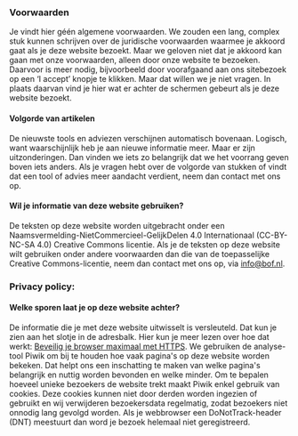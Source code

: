
### Voorwaarden
Je vindt hier géén algemene voorwaarden. We zouden een lang, complex stuk kunnen schrijven over de juridische voorwaarden waarmee je akkoord gaat als je deze website bezoekt. Maar we geloven niet dat je akkoord kan gaan met onze voorwaarden, alleen door onze website te bezoeken. Daarvoor is meer nodig, bijvoorbeeld door voorafgaand aan ons sitebezoek op een ‘I accept’ knopje te klikken. Maar dat willen we je niet vragen. In plaats daarvan vind je hier wat er achter de schermen gebeurt als je deze website bezoekt.

#### Volgorde van artikelen
De nieuwste tools en adviezen verschijnen automatisch bovenaan. Logisch, want waarschijnlijk heb je aan nieuwe informatie meer. Maar er zijn uitzonderingen. Dan vinden we iets zo belangrijk dat we het voorrang geven boven iets anders. Als je vragen hebt over de volgorde van stukken of vindt dat een tool of advies meer aandacht verdient, neem dan contact met ons op. 

#### Wil je informatie van deze website gebruiken?
De teksten op deze website worden uitgebracht onder een Naamsvermelding-NietCommercieel-GelijkDelen 4.0 Internationaal (CC-BY-NC-SA 4.0) Creative Commons licentie. Als je de teksten op deze website wilt gebruiken onder andere voorwaarden dan die van de toepasselijke Creative Commons-licentie, neem dan contact met ons op, via [info@bof.nl](mailto:info@bof.nl).

### Privacy policy:

#### Welke sporen laat je op deze website achter?
De informatie die je met deze website uitwisselt is versleuteld. Dat kun je zien aan het slotje in de adresbalk. Hier kun je meer lezen over hoe dat werkt: [Beveilig je browser maximaal met HTTPS](http://localhost/adviezen/https/). We gebruiken de analyse-tool Piwik om bij te houden hoe vaak pagina's op deze website worden bekeken. Dat helpt ons een inschatting te maken van welke pagina's belangrijk en nuttig worden bevonden en welke minder. Om te bepalen hoeveel unieke bezoekers de website trekt maakt Piwik enkel gebruik van cookies. Deze cookies kunnen niet door derden worden ingezien of gebruikt en wij verwijderen bezoekersdata regelmatig, zodat bezoekers niet onnodig lang gevolgd worden. Als je webbrowser een DoNotTrack-header (DNT) meestuurt dan word je bezoek helemaal niet geregistreerd.
